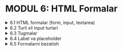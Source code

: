 # MODUL 6: HTML Formalar

<details>
    <summary>6.1 HTML formalar (form, input, textarea)</summary>

## 6.1 HTML Formalar

### Form nima?

**HTML forma** - foydalanuvchilardan ma'lumot olish uchun ishlatiladi. Masalan, ism, email, xabar va boshqa ma'lumotlarni to'plash mumkin.

### Asosiy form teglari

#### 1. `<form>` - forma konteyner

Barcha form elementlari `<form>` ichida bo'ladi:

```html
<form>
    <!-- Form elementlari bu yerda -->
</form>
```

#### 2. `<input>` - ma'lumot kiritish maydoni

```html
<input type="text" name="ism">
```

#### 3. `<textarea>` - uzun matn kiritish

```html
<textarea name="xabar"></textarea>
```

### Oddiy forma yaratish

```html
<form>
    <p>Ismingiz:</p>
    <input type="text" name="ism">
    
    <p>Xabaringiz:</p>
    <textarea name="xabar"></textarea>
    
    <br><br>
    <input type="submit" value="Yuborish">
</form>
```

### Input atributlari

#### Name atributi - majburiy!

Har bir input `name` atributiga ega bo'lishi kerak:

```html
<input type="text" name="foydalanuvchi_ismi">
<input type="text" name="email">
```

#### Placeholder - yo'riqnoma matni

```html
<input type="text" name="ism" placeholder="Ismingizni kiriting">
```

### Textarea xususiyatlari

#### Rows va cols - o'lchamlar

```html
<textarea name="xabar" rows="5" cols="40"></textarea>
```

- `rows` - qatorlar soni
- `cols` - ustunlar soni (kenglik)

### Amaliy misollar

#### Oddiy aloqa formasi

```html
<form>
    <h3>Biz bilan bog'laning</h3>
    
    <p>Ismingiz:</p>
    <input type="text" name="ism" placeholder="Ismingizni kiriting">
    
    <p>Email:</p>
    <input type="text" name="email" placeholder="email@example.com">
    
    <p>Xabaringiz:</p>
    <textarea name="xabar" rows="5" cols="40"></textarea>
    
    <br><br>
    <input type="submit" value="Yuborish">
</form>
```

#### Shikoyat formasi

```html
<form>
    <h3>Shikoyat yuborish</h3>
    
    <p>Muammo haqida yozing:</p>
    <textarea name="shikoyat" rows="6" cols="50" placeholder="Muammoingizni batafsil yozing"></textarea>
    
    <br><br>
    <input type="submit" value="Shikoyat yuborish">
</form>
```

### To'liq misol

```html
<!DOCTYPE html>
<html lang="uz">
<head>
    <meta charset="UTF-8">
    <title>Oddiy Forma</title>
</head>
<body>
    <h1>Aloqa Formasi</h1>
    
    <form>
        <p>Ism Familiya:</p>
        <input type="text" name="toliq_ism" placeholder="Ism va familiyangiz">
        
        <p>Email:</p>
        <input type="text" name="email" placeholder="email@example.com">
        
        <p>Yoshingiz:</p>
        <input type="text" name="yosh" placeholder="Yoshingiz">
        
        <p>Xabar:</p>
        <textarea name="xabar" rows="5" cols="50" placeholder="Xabaringizni yozing"></textarea>
        
        <br><br>
        <input type="submit" value="Yuborish">
    </form>
</body>
</html>
```

</details>

<details>
    <summary>6.2 Turli xil input turlari</summary>

## 6.2 Turli Xil Input Turlari

### Input type xususiyati

Har bir `<input>` da `type` atributi bor. Bu input qanday ishlashini belgilaydi.

### Matn input turlari

#### 1. text - oddiy matn

```html
<input type="text" name="ism" placeholder="Ismingiz">
```

#### 2. email - elektron pochta

```html
<input type="email" name="email" placeholder="email@example.com">
```

#### 3. password - parol (yashirin matn)

```html
<input type="password" name="parol" placeholder="Parol">
```

#### 4. number - raqam

```html
<input type="number" name="yosh" placeholder="Yoshingiz">
```

#### 5. tel - telefon

```html
<input type="tel" name="telefon" placeholder="+998 90 123 45 67">
```

### Tanlov input turlari

#### 1. radio - bitta tanlov

Faqat bittasini tanlash mumkin:

```html
<p>Jinsingiz:</p>
<input type="radio" name="jins" value="erkak"> Erkak
<input type="radio" name="jins" value="ayol"> Ayol
```

**Muhim:** Bir xil `name` bo'lishi kerak!

#### 2. checkbox - ko'p tanlov

Bir nechta tanlash mumkin:

```html
<p>Sevimli fanlar:</p>
<input type="checkbox" name="fanlar" value="matematika"> Matematika
<input type="checkbox" name="fanlar" value="fizika"> Fizika
<input type="checkbox" name="fanlar" value="kimyo"> Kimyo
```

### Boshqa input turlari

#### 1. date - sana

```html
<input type="date" name="tugilgan_sana">
```

#### 2. time - vaqt

```html
<input type="time" name="vaqt">
```

#### 3. file - fayl yuklash

```html
<input type="file" name="rasm">
```

### Input atributlari

#### 1. required - majburiy maydon

```html
<input type="text" name="ism" required>
```

#### 2. maxlength - maksimal uzunlik

```html
<input type="text" name="ism" maxlength="50">
```

#### 3. min va max - minimal va maksimal

```html
<input type="number" name="yosh" min="10" max="100">
```

### Amaliy misollar

#### Ro'yxatga olish formasi

```html
<form>
    <h3>Ro'yxatdan o'tish</h3>
    
    <p>Ism Familiya:</p>
    <input type="text" name="ism" placeholder="Ismingiz" required>
    
    <p>Email:</p>
    <input type="email" name="email" placeholder="email@example.com" required>
    
    <p>Parol:</p>
    <input type="password" name="parol" placeholder="Parol yarating" required>
    
    <p>Yoshingiz:</p>
    <input type="number" name="yosh" min="10" max="100">
    
    <p>Telefon:</p>
    <input type="tel" name="telefon" placeholder="+998">
    
    <br><br>
    <input type="submit" value="Ro'yxatdan o'tish">
</form>
```

#### So'rovnoma formasi

```html
<form>
    <h3>So'rovnoma</h3>
    
    <p>Ismingiz:</p>
    <input type="text" name="ism" required>
    
    <p>Jinsingiz:</p>
    <input type="radio" name="jins" value="erkak"> Erkak
    <input type="radio" name="jins" value="ayol"> Ayol
    
    <p>Sevimli fanlar:</p>
    <input type="checkbox" name="fanlar" value="matematika"> Matematika<br>
    <input type="checkbox" name="fanlar" value="fizika"> Fizika<br>
    <input type="checkbox" name="fanlar" value="kimyo"> Kimyo<br>
    <input type="checkbox" name="fanlar" value="biologiya"> Biologiya
    
    <p>Tug'ilgan sana:</p>
    <input type="date" name="tugilgan_sana">
    
    <br><br>
    <input type="submit" value="Javob yuborish">
</form>
```

### To'liq misol

```html
<!DOCTYPE html>
<html lang="uz">
<head>
    <meta charset="UTF-8">
    <title>Turli Input Turlari</title>
</head>
<body>
    <h1>Ma'lumotlar Formasi</h1>
    
    <form>
        <p>Ism:</p>
        <input type="text" name="ism" maxlength="30" required>
        
        <p>Email:</p>
        <input type="email" name="email" required>
        
        <p>Parol:</p>
        <input type="password" name="parol" required>
        
        <p>Telefon:</p>
        <input type="tel" name="telefon" placeholder="+998">
        
        <p>Yosh:</p>
        <input type="number" name="yosh" min="1" max="120">
        
        <p>Jinsingiz:</p>
        <input type="radio" name="jins" value="erkak"> Erkak
        <input type="radio" name="jins" value="ayol"> Ayol
        
        <br><br>
        <input type="submit" value="Saqlash">
        <input type="reset" value="Tozalash">
    </form>
</body>
</html>
```

</details>

<details>
    <summary>6.3 Tugmalar</summary>

## 6.3 Tugmalar

### Tugma turlari

#### 1. Submit tugmasi - forma yuborish

```html
<input type="submit" value="Yuborish">
```

#### 2. Reset tugmasi - forma tozalash

```html
<input type="reset" value="Tozalash">
```

#### 3. Button tegi - zamonaviy tugma

```html
<button type="submit">Yuborish</button>
<button type="reset">Tozalash</button>
```

### Tugma atributlari

#### Value - tugma matni

```html
<input type="submit" value="Ro'yxatdan o'tish">
<input type="reset" value="Qayta boshlash">
```

#### Disabled - tugmani o'chirish

```html
<input type="submit" value="Yuborish" disabled>
```

### Amaliy misollar

#### Oddiy tugmalar

```html
<form>
    <p>Ismingiz:</p>
    <input type="text" name="ism">
    
    <br><br>
    
    <input type="submit" value="Yuborish">
    <input type="reset" value="Tozalash">
</form>
```

#### Button tegi bilan

```html
<form>
    <p>Ismingiz:</p>
    <input type="text" name="ism">
    
    <br><br>
    
    <button type="submit">Formani yuborish</button>
    <button type="reset">Formani tozalash</button>
</form>
```

#### Disabled tugma

```html
<form>
    <p>Ismingiz:</p>
    <input type="text" name="ism">
    
    <br><br>
    
    <button type="submit">Faol tugma</button>
    <button type="submit" disabled>O'chirilgan tugma</button>
</form>
```

### To'liq misol

```html
<!DOCTYPE html>
<html lang="uz">
<head>
    <meta charset="UTF-8">
    <title>Tugmalar</title>
</head>
<body>
    <h1>Forma Tugmalari</h1>
    
    <form>
        <h3>Shaxsiy ma'lumotlar</h3>
        
        <p>Ism:</p>
        <input type="text" name="ism" placeholder="Ismingiz">
        
        <p>Email:</p>
        <input type="email" name="email" placeholder="email@example.com">
        
        <p>Xabar:</p>
        <textarea name="xabar" rows="4"></textarea>
        
        <br><br>
        
        <button type="submit">Ma'lumotlarni yuborish</button>
        <button type="reset">Formani tozalash</button>
    </form>
</body>
</html>
```

</details>

<details>
    <summary>6.4 Label va placeholder</summary>

## 6.4 Label va Placeholder

### Placeholder nima?

**Placeholder** - input ichida ko'rinadigan yo'riqnoma matni. Foydalanuvchi yozganida yo'qoladi.

```html
<input type="text" placeholder="Ismingizni kiriting">
```

### Label nima?

**Label** - input maydonining nomi. Label bosilsa, input faol bo'ladi.

```html
<label for="ism">Ismingiz:</label>
<input type="text" id="ism" name="ism">
```

**Muhim:** Label `for` va input `id` bir xil bo'lishi kerak!

### Placeholder misollar

#### Turli input turlari uchun

```html
<input type="text" placeholder="Ismingizni kiriting">
<input type="email" placeholder="email@example.com">
<input type="password" placeholder="Parolingiz">
<input type="tel" placeholder="+998 90 123 45 67">
<input type="number" placeholder="Yoshingiz">
```

#### Textarea uchun

```html
<textarea placeholder="Xabaringizni bu yerda yozing"></textarea>
```

### Label misollar

#### Oddiy label

```html
<label for="ism">Ismingiz:</label>
<input type="text" id="ism" name="ism">

<label for="email">Email:</label>
<input type="email" id="email" name="email">
```

#### Label ichida input

```html
<label>
    Parol:
    <input type="password" name="parol">
</label>
```

### Label va placeholder birga

```html
<label for="username">Foydalanuvchi nomi:</label>
<input type="text" id="username" name="username" placeholder="Foydalanuvchi nomingiz">

<label for="email">Email:</label>
<input type="email" id="email" name="email" placeholder="email@example.com">
```

### Amaliy misollar

#### To'liq forma

```html
<form>
    <h3>Ro'yxatga olish</h3>
    
    <label for="ism">Ism Familiya:</label>
    <input type="text" id="ism" name="ism" placeholder="Ism va familiyangiz">
    <br><br>
    
    <label for="email">Email:</label>
    <input type="email" id="email" name="email" placeholder="email@example.com">
    <br><br>
    
    <label for="parol">Parol:</label>
    <input type="password" id="parol" name="parol" placeholder="Parol yarating">
    <br><br>
    
    <label for="yosh">Yosh:</label>
    <input type="number" id="yosh" name="yosh" placeholder="Yoshingiz">
    <br><br>
    
    <label for="xabar">Haqingizda:</label>
    <textarea id="xabar" name="xabar" rows="4" placeholder="O'zingiz haqingizda qisqacha"></textarea>
    <br><br>
    
    <button type="submit">Ro'yxatdan o'tish</button>
</form>
```

#### Radio va checkbox bilan

```html
<form>
    <h3>So'rovnoma</h3>
    
    <label for="ism">Ismingiz:</label>
    <input type="text" id="ism" name="ism" placeholder="Ismingizni kiriting">
    <br><br>
    
    <label>Jinsingiz:</label><br>
    <input type="radio" name="jins" value="erkak"> Erkak
    <input type="radio" name="jins" value="ayol"> Ayol
    <br><br>
    
    <label>Sevimli fanlaringiz:</label><br>
    <input type="checkbox" name="fanlar" value="matematika"> Matematika<br>
    <input type="checkbox" name="fanlar" value="fizika"> Fizika<br>
    <input type="checkbox" name="fanlar" value="kimyo"> Kimyo
    <br><br>
    
    <label for="izoh">Qo'shimcha izoh:</label>
    <textarea id="izoh" name="izoh" rows="3" placeholder="Fikrlaringizni yozing"></textarea>
    <br><br>
    
    <button type="submit">Javob yuborish</button>
</form>
```

### To'liq misol

```html
<!DOCTYPE html>
<html lang="uz">
<head>
    <meta charset="UTF-8">
    <title>Label va Placeholder</title>
</head>
<body>
    <h1>Aloqa Formasi</h1>
    
    <form>
        <label for="toliq_ism">Ism Familiya:</label><br>
        <input type="text" id="toliq_ism" name="toliq_ism" placeholder="Ism va familiyangizni yozing">
        <br><br>
        
        <label for="email">Email manzil:</label><br>
        <input type="email" id="email" name="email" placeholder="email@example.com">
        <br><br>
        
        <label for="telefon">Telefon:</label><br>
        <input type="tel" id="telefon" name="telefon" placeholder="+998 90 123 45 67">
        <br><br>
        
        <label for="yosh">Yoshingiz:</label><br>
        <input type="number" id="yosh" name="yosh" placeholder="Yoshingizni kiriting">
        <br><br>
        
        <label for="xabar">Xabar:</label><br>
        <textarea id="xabar" name="xabar" rows="5" cols="40" placeholder="Xabaringizni bu yerda yozing"></textarea>
        <br><br>
        
        <button type="submit">Xabar yuborish</button>
        <button type="reset">Tozalash</button>
    </form>
</body>
</html>
```

</details>

<details>
    <summary>6.5 Formalarni bezatish</summary>

## 6.5 Formalarni Bezatish

### Input maydonlarini bezatish

#### Asosiy stillar

```css
input[type="text"],
input[type="email"],
input[type="password"],
input[type="number"],
input[type="tel"] {
    width: 300px;
    padding: 10px;
    border: 2px solid gray;
    border-radius: 5px;
    font-size: 16px;
}
```

#### Textarea bezatish

```css
textarea {
    width: 300px;
    padding: 10px;
    border: 2px solid gray;
    border-radius: 5px;
    font-size: 16px;
}
```

### Tugmalarni bezatish

```css
button,
input[type="submit"],
input[type="reset"] {
    background-color: blue;
    color: white;
    padding: 10px 20px;
    border: none;
    border-radius: 5px;
    font-size: 16px;
}

button:hover,
input[type="submit"]:hover {
    background-color: darkblue;
}
```

### Label bezatish

```css
label {
    font-weight: bold;
    color: #333;
}
```

### Amaliy misollar

#### Oddiy chiroyli forma

```html
<!DOCTYPE html>
<html lang="uz">
<head>
    <meta charset="UTF-8">
    <title>Chiroyli Forma</title>
    <style>
        body {
            font-family: Arial, sans-serif;
            padding: 20px;
            background-color: #f5f5f5;
        }
        
        .forma {
            width: 400px;
            margin: 0 auto;
            padding: 30px;
            background-color: white;
            border-radius: 10px;
            border: 2px solid #ddd;
        }
        
        h2 {
            text-align: center;
            color: #333;
        }
        
        label {
            font-weight: bold;
            color: #555;
        }
        
        input[type="text"],
        input[type="email"],
        input[type="password"],
        textarea {
            width: 100%;
            padding: 10px;
            margin: 5px 0 15px 0;
            border: 2px solid #ddd;
            border-radius: 5px;
            font-size: 16px;
        }
        
        button {
            width: 100%;
            background-color: #007bff;
            color: white;
            padding: 12px;
            border: none;
            border-radius: 5px;
            font-size: 16px;
        }
        
        button:hover {
            background-color: #0056b3;
        }
    </style>
</head>
<body>
    <div class="forma">
        <h2>Biz bilan bog'laning</h2>
        
        <form>
            <label for="ism">Ismingiz:</label>
            <input type="text" id="ism" name="ism" placeholder="Ismingizni kiriting">
            
            <label for="email">Email:</label>
            <input type="email" id="email" name="email" placeholder="email@example.com">
            
            <label for="xabar">Xabar:</label>
            <textarea id="xabar" name="xabar" rows="4" placeholder="Xabaringizni yozing"></textarea>
            
            <button type="submit">Xabar yuborish</button>
        </form>
    </div>
</body>
</html>
```

#### Rangli forma

```html
<!DOCTYPE html>
<html lang="uz">
<head>
    <meta charset="UTF-8">
    <title>Rangli Forma</title>
    <style>
        body {
            font-family: Arial, sans-serif;
            padding: 20px;
            background-color: #e0f7fa;
        }
        
        .forma {
            width: 350px;
            margin: 0 auto;
            padding: 25px;
            background-color: #00bcd4;
            border-radius: 15px;
        }
        
        h2 {
            text-align: center;
            color: white;
        }
        
        label {
            color: white;
            font-weight: bold;
        }
        
        input[type="text"],
        input[type="email"],
        input[type="password"],
        textarea {
            width: 100%;
            padding: 10px;
            margin: 5px 0 15px 0;
            border: none;
            border-radius: 5px;
            font-size: 16px;
        }
        
        button {
            width: 100%;
            background-color: white;
            color: #00bcd4;
            padding: 12px;
            border: none;
            border-radius: 5px;
            font-size: 16px;
            font-weight: bold;
        }
    </style>
</head>
<body>
    <div class="forma">
        <h2>Ro'yxatdan o'tish</h2>
        
        <form>
            <label for="ism">Ism:</label>
            <input type="text" id="ism" name="ism" placeholder="Ismingiz">
            
            <label for="email">Email:</label>
            <input type="email" id="email" name="email" placeholder="email@example.com">
            
            <label for="parol">Parol:</label>
            <input type="password" id="parol" name="parol" placeholder="Parol yarating">
            
            <button type="submit">Ro'yxatdan o'tish</button>
        </form>
    </div>
</body>
</html>
```

#### Minimalist forma

```html
<!DOCTYPE html>
<html lang="uz">
<head>
    <meta charset="UTF-8">
    <title>Minimalist Forma</title>
    <style>
        body {
            font-family: Arial, sans-serif;
            padding: 50px;
            background-color: #fafafa;
        }
        
        .forma {
            width: 300px;
            margin: 0 auto;
            padding: 40px 20px;
            background-color: white;
            border: 1px solid #e0e0e0;
        }
        
        h2 {
            text-align: center;
            color: #333;
        }
        
        input[type="email"],
        input[type="password"] {
            width: 100%;
            padding: 15px 0;
            margin: 10px 0;
            border: none;
            border-bottom: 1px solid #ddd;
            font-size: 16px;
        }
        
        button {
            width: 100%;
            background-color: #333;
            color: white;
            padding: 15px;
            margin-top: 20px;
            border: none;
            font-size: 16px;
        }
        
        button:hover {
            background-color: #555;
        }
    </style>
</head>
<body>
    <div class="forma">
        <h2>Kirish</h2>
        
        <form>
            <input type="email" name="email" placeholder="Email">
            <input type="password" name="parol" placeholder="Parol">
            
            <button type="submit">Kirish</button>
        </form>
    </div>
</body>
</html>
```

</details>
